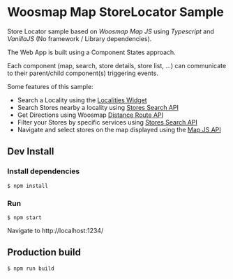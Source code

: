 # Woosmap Map StoreLocator Sample

Store Locator sample based on *Woosmap Map JS* using *Typescript* and *VanillaJS* (No framework / Library dependencies).

The Web App is built using a Component States approach. 

Each component (map, search, store details, store list, ...) can communicate to their parent/child component(s) triggering events.

Some features of this sample:

- Search a Locality using the [Localities Widget](https://developers.woosmap.com/products/localities/localities-widget/quick-start/)
- Search Stores nearby a locality using [Stores Search API](https://developers.woosmap.com/products/search-api/get-started/)
- Get Directions using Woosmap [Distance Route API](https://developers.woosmap.com/products/distance-api/route-endpoint/)
- Filter your Stores by specific services using [Stores Search API](https://developers.woosmap.com/products/search-api/get-started/)
- Navigate and select stores on the map displayed using the [Map JS API](https://developers.woosmap.com/products/map-api/get-started/)


## Dev Install
### Install dependencies

```ShellSession
$ npm install
```

### Run
```ShellSession
$ npm start
```
Navigate to http://localhost:1234/

## Production build
```ShellSession
$ npm run build
```
